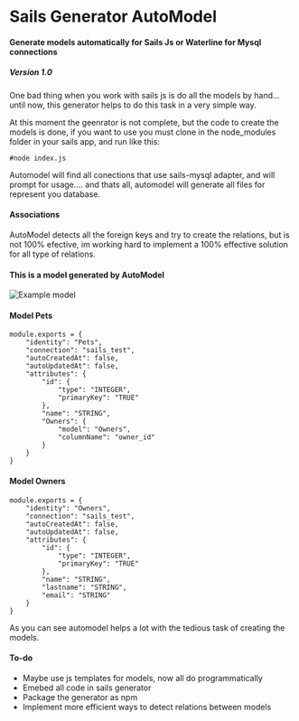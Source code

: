 # Sails Generator AutoModel
#### Generate models automatically for Sails Js or Waterline for Mysql connections

##### Version 1.0

One bad thing when you work with sails js is do all the models by hand... until now, this generator helps to do this task in a very simple way.

At this moment the geenrator is not complete, but the code to create the models is done, if you want to use you must clone in the node_modules folder in your sails app, and run like this:

```
#node index.js
```

Automodel will find all conections that use sails-mysql adapter, and will prompt for usage.... and thats all, automodel will generate all files for represent you database.

#### Associations
AutoModel detects all the foreign keys and try to create the relations, but is not 100% efective, im working hard to implement a 100% effective solution for all type of relations.

#### This is a model generated by AutoModel

![Example model](http://www.legalintelligence.cl/sails_test.png "Example Model")

#### Model Pets

```
module.exports = {
    "identity": "Pets",
    "connection": "sails_test",
    "autoCreatedAt": false,
    "autoUpdatedAt": false,
    "attributes": {
        "id": {
            "type": "INTEGER",
            "primaryKey": "TRUE"
        },
        "name": "STRING",
        "Owners": {
            "model": "Owners",
            "columnName": "owner_id"
        }
    }
}
```

#### Model Owners

```
module.exports = {
    "identity": "Owners",
    "connection": "sails_test",
    "autoCreatedAt": false,
    "autoUpdatedAt": false,
    "attributes": {
        "id": {
            "type": "INTEGER",
            "primaryKey": "TRUE"
        },
        "name": "STRING",
        "lastname": "STRING",
        "email": "STRING"
    }
}
```

As you can see automodel helps a lot with the tedious task of creating the models.

#### To-do
- Maybe use js templates for models, now all do programmatically
- Emebed all code in sails generator
- Package the generator as npm
- Implement more efficient ways to detect relations between models
